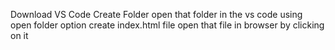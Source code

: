 Download VS Code
Create Folder
open that folder in the vs code using open folder option
create index.html file
open that file in browser by clicking on it
